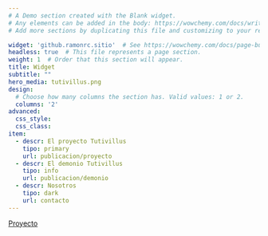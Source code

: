 ```yaml
---
# A Demo section created with the Blank widget.
# Any elements can be added in the body: https://wowchemy.com/docs/writing-markdown-latex/
# Add more sections by duplicating this file and customizing to your requirements.

widget: 'github.ramonrc.sitio'  # See https://wowchemy.com/docs/page-builder/
headless: true  # This file represents a page section.
weight: 1  # Order that this section will appear.
title: Widget
subtitle: ""
hero_media: tutivillus.png
design:
  # Choose how many columns the section has. Valid values: 1 or 2.
  columns: '2'
advanced:
  css_style:
  css_class:
item:
  - descr: El proyecto Tutivillus
    tipo: primary
    url: publicacion/proyecto
  - descr: El demonio Tutivillus
    tipo: info
    url: publicacion/demonio
  - descr: Nosotros
    tipo: dark
    url: contacto
---
```




<div class="container">



<div class="btn-toolbar" role="toolbar" aria-label="Toolbar with button groups"><div class="btn-group btn-group-lg" role="group" aria-label="pro">
        <a href="project/proyecto/" class="btn btn-primary">Proyecto</a>
      </div></div></div>

